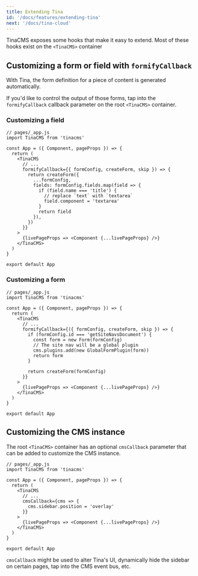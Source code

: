 ```yaml
---
title: Extending Tina
id: '/docs/features/extending-tina'
next: '/docs/tina-cloud'
---
```


TinaCMS exposes some hooks that make it easy to extend. Most of these hooks exist on the `<TinaCMS>` container

## Customizing a form or field with `formifyCallback`

With Tina, the form definition for a piece of content is generated automatically.

If you'd like to control the output of those forms, tap into the `formifyCallback` callback parameter on the root `<TinaCMS>` container.

### Customizing a field

```tsx
// pages/_app.js
import TinaCMS from 'tinacms'

const App = ({ Component, pageProps }) => {
  return (
    <TinaCMS
      // ...
      formifyCallback={{ formConfig, createForm, skip }) => {
        return createForm({
          ...formConfig,
          fields: formConfig.fields.map(field => {
            if (field.name === 'title') {
              // replace `text` with `textarea`
              field.component = 'textarea'
            }
            return field
          }),
        })
      }}
    >
      {livePageProps => <Component {...livePageProps} />}
    </TinaCMS>
  )
}

export default App
```

### Customizing a form

```tsx
// pages/_app.js
import TinaCMS from 'tinacms'

const App = ({ Component, pageProps }) => {
  return (
    <TinaCMS
      // ...
      formifyCallback={({ formConfig, createForm, skip }) => {
        if (formConfig.id === 'getSiteNavsDocument') {
          const form = new Form(formConfig)
          // The site nav will be a global plugin
          cms.plugins.add(new GlobalFormPlugin(form))
          return form
        }

        return createForm(formConfig)
      }}
    >
      {livePageProps => <Component {...livePageProps} />}
    </TinaCMS>
  )
}

export default App
```

## Customizing the CMS instance

The root `<TinaCMS>` container has an optional `cmsCallback` parameter that can be added to customize the CMS instance.

```tsx
// pages/_app.js
import TinaCMS from 'tinacms'

const App = ({ Component, pageProps }) => {
  return (
    <TinaCMS
      // ...
      cmsCallback={cms => {
        cms.sidebar.position = 'overlay'
      }}
    >
      {livePageProps => <Component {...livePageProps} />}
    </TinaCMS>
  )
}

export default App
```

`cmsCallback` might be used to alter Tina's UI, dynamically hide the sidebar on certain pages, tap into the CMS event bus, etc.
